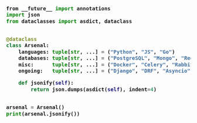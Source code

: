 <!-- Zero width character is used to put extra blank lines before and after code -->

<h3>
    
```python
​from __future__ import annotations
import json
from dataclasses import asdict, dataclass


@dataclass
class Arsenal:
    languages: tuple[str, ...] = ("Python", "JS", "Go")
    databases: tuple[str, ...] = ("PostgreSQL", "Mongo", "Redis")
    misc:      tuple[str, ...] = ("Docker", "Celery", "RabbitMQ", "Arq")
    ongoing:   tuple[str, ...] = ("Django", "DRF", "Asyncio")

    def jsonify(self):
        return json.dumps(asdict(self), indent=4)


arsenal = Arsenal()
print(arsenal.jsonify())
​
```
</h3>
